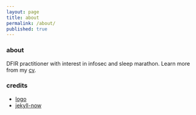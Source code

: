 ```yaml
---
layout: page
title: about
permalink: /about/
published: true
---
```

### about
DFIR practitioner with interest in infosec and sleep marathon. Learn more from my [cv](https://www.visualcv.com/aldosimon/).

### credits
* [logo](https://www.freepik.com/3ab2ou)
* [jekyll-now](https://github.com/barryclark/jekyll-now "jekyll-now")
